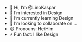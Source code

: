 - 👋 Hi, I’m @LinoKaspar
- 👀 I’m interested in Design
- 🌱 I’m currently learning Design
- 💞️ I’m looking to collaborate on ...
- 😄 Pronouns: He/Him
- ⚡ Fun fact: I like Design

<!---
LinoKaspar/LinoKaspar is a ✨ special ✨ repository because its `README.md` (this file) appears on your GitHub profile.
You can click the Preview link to take a look at your changes.
--->

